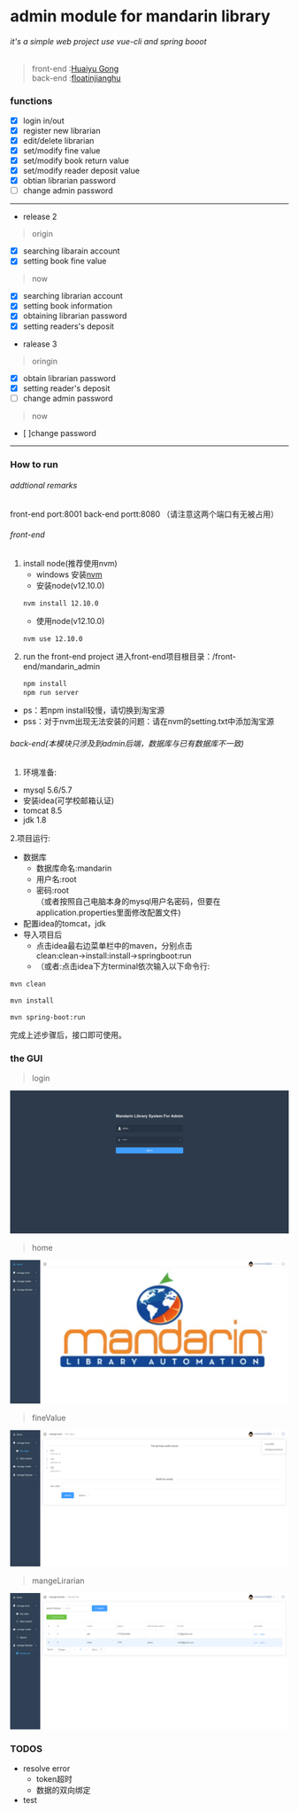 # admin module for mandarin  library

###### it's a simple web project use vue-cli and spring booot
> front-end :[Huaiyu Gong](https://github.com/JialuGong)<br>
> back-end :[floatinjianghu](https://github.com/floatinjianghu)

### functions
- [x] login in/out
- [x] register new librarian
- [x] edit/delete librarian
- [x] set/modify fine value
- [x] set/modify book return value
- [x] set/modify reader deposit value
- [x] obtian librarian password
- [ ] change admin password

___
- release 2
> origin

- [x] searching libarain account
- [x] setting book fine value

 > now

- [x] searching librarian account
- [x] setting book information
- [x] obtaining librarian password
- [x] setting readers's  deposit

- ralease 3
> oringin

- [x] obtain librarian password
- [x] setting reader's deposit
- [ ] change admin password

 > now

- [ ]change password 
___

### How to run
###### addtional remarks
front-end port:8001
back-end portt:8080
（请注意这两个端口有无被占用）
###### front-end
1. install node(推荐使用nvm)
	- windows 安装[nvm](https://github.com/coreybutler/nvm-windows/releases)
	- 安装node(v12.10.0)
	```shell
    nvm install 12.10.0
    ```
    - 使用node(v12.10.0)
    ```shell
    nvm use 12.10.0
    ```
2. run the front-end project
	进入front-end项目根目录：/front-end/mandarin_admin
    ```shell
    npm install
    npm run server
    ```

- ps：若npm install较慢，请切换到淘宝源
- pss：对于nvm出现无法安装的问题：请在nvm的setting.txt中添加淘宝源



###### back-end(本模块只涉及到admin后端，数据库与已有数据库不一致)

1. 环境准备:
- mysql 5.6/5.7  
- 安装idea(可学校邮箱认证)  
- tomcat 8.5  
- jdk 1.8  

2.项目运行:  
- 数据库
  - 数据库命名:mandarin  
  - 用户名:root  
  - 密码:root  
  （或者按照自己电脑本身的mysql用户名密码，但要在application.properties里面修改配置文件)  
- 配置idea的tomcat，jdk  
- 导入项目后  
  - 点击idea最右边菜单栏中的maven，分别点击clean:clean→install:install→springboot:run
  - （或者:点击idea下方terminal依次输入以下命令行: 
```shell
mvn clean
```
```shell
mvn install
```
```shell
mvn spring-boot:run
```
完成上述步骤后，接口即可使用。




### the GUI
>login

![avatar](images/login.png)
>home

![avatar](images/home.png)

>fineValue

![avatar](images/deposit.png)

>mangeLirarian

![avatar](images/librarian.png)


### TODOS
- resolve error
	- token超时
	- 数据的双向绑定
- test